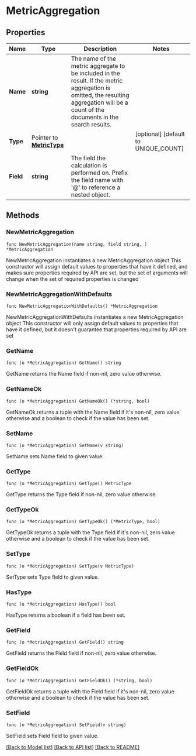 # MetricAggregation

## Properties

Name | Type | Description | Notes
------------ | ------------- | ------------- | -------------
**Name** | **string** | The name of the metric aggregate to be included in the result. If the metric aggregation is omitted, the resulting aggregation will be a count of the documents in the search results. | 
**Type** | Pointer to [**MetricType**](MetricType.md) |  | [optional] [default to UNIQUE_COUNT]
**Field** | **string** | The field the calculation is performed on.  Prefix the field name with &#39;@&#39; to reference a nested object.  | 

## Methods

### NewMetricAggregation

`func NewMetricAggregation(name string, field string, ) *MetricAggregation`

NewMetricAggregation instantiates a new MetricAggregation object
This constructor will assign default values to properties that have it defined,
and makes sure properties required by API are set, but the set of arguments
will change when the set of required properties is changed

### NewMetricAggregationWithDefaults

`func NewMetricAggregationWithDefaults() *MetricAggregation`

NewMetricAggregationWithDefaults instantiates a new MetricAggregation object
This constructor will only assign default values to properties that have it defined,
but it doesn't guarantee that properties required by API are set

### GetName

`func (o *MetricAggregation) GetName() string`

GetName returns the Name field if non-nil, zero value otherwise.

### GetNameOk

`func (o *MetricAggregation) GetNameOk() (*string, bool)`

GetNameOk returns a tuple with the Name field if it's non-nil, zero value otherwise
and a boolean to check if the value has been set.

### SetName

`func (o *MetricAggregation) SetName(v string)`

SetName sets Name field to given value.


### GetType

`func (o *MetricAggregation) GetType() MetricType`

GetType returns the Type field if non-nil, zero value otherwise.

### GetTypeOk

`func (o *MetricAggregation) GetTypeOk() (*MetricType, bool)`

GetTypeOk returns a tuple with the Type field if it's non-nil, zero value otherwise
and a boolean to check if the value has been set.

### SetType

`func (o *MetricAggregation) SetType(v MetricType)`

SetType sets Type field to given value.

### HasType

`func (o *MetricAggregation) HasType() bool`

HasType returns a boolean if a field has been set.

### GetField

`func (o *MetricAggregation) GetField() string`

GetField returns the Field field if non-nil, zero value otherwise.

### GetFieldOk

`func (o *MetricAggregation) GetFieldOk() (*string, bool)`

GetFieldOk returns a tuple with the Field field if it's non-nil, zero value otherwise
and a boolean to check if the value has been set.

### SetField

`func (o *MetricAggregation) SetField(v string)`

SetField sets Field field to given value.



[[Back to Model list]](../README.md#documentation-for-models) [[Back to API list]](../README.md#documentation-for-api-endpoints) [[Back to README]](../README.md)


